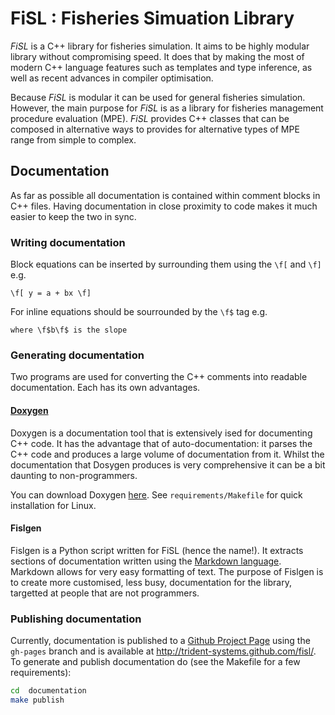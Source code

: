 # FiSL : Fisheries Simuation Library

*FiSL* is a C++ library for fisheries simulation.
It aims to be highly modular library without compromising speed.
It does that by making the most of modern C++ language features such as templates
and type inference, as well as recent advances in compiler optimisation. 

Because *FiSL* is modular it can be used for general fisheries simulation.
However, the main purpose for *FiSL* is as a library for fisheries management procedure evaluation (MPE).
*FiSL* provides C++ classes that can be composed in alternative ways to 
provides for alternative types of MPE range from simple to complex.

## Documentation

As far as possible all documentation is contained within comment blocks in 
C++ files.
Having documentation in close proximity to code makes it much easier
to keep the two in sync.

### Writing documentation
 
Block equations can be inserted by surrounding them using the `\f[` and `\f]`
e.g.

    \f[ y = a + bx \f]
    
For inline equations should be sourrounded by the `\f$` tag e.g.

    where \f$b\f$ is the slope

### Generating documentation

Two programs are used for converting the C++ comments into readable documentation.
Each has its own advantages.

#### [Doxygen](http://www.stack.nl/~dimitri/doxygen/index.html)

Doxygen is a documentation tool that is extensively ised for documenting C++ code.
It has the advantage that of auto-documentation: it parses the C++ code and produces
a large volume of documentation from it. Whilst the documentation that Dosygen produces is
very comprehensive it can be a bit daunting to non-programmers.

You can download Doxygen [here](http://www.stack.nl/~dimitri/doxygen/download.html#latestsrc).
See `requirements/Makefile` for quick installation for Linux.

#### Fislgen

Fislgen is a Python script written for FiSL (hence the name!).
It extracts sections of documentation written using the [Markdown language](http://daringfireball.net/projects/markdown).
Markdown allows for very easy formatting of text.
The purpose of Fislgen is to create more customised, less busy, documentation for the library,
targetted at people that are not programmers.

### Publishing documentation

Currently, documentation is published to a [Github Project Page](http:http://pages.github.com/) using the 
`gh-pages` branch and is available at <a href="http://trident-systems.github.com/fisl/index.html">http://trident-systems.github.com/fisl/</a>.
To generate and publish documentation do (see the Makefile for a few requirements):

```sh
cd  documentation
make publish
```
